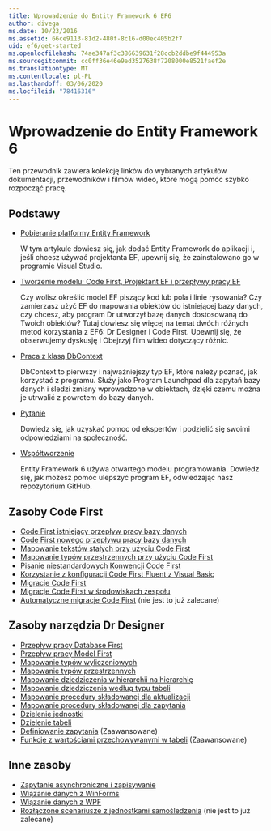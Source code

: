 ```yaml
---
title: Wprowadzenie do Entity Framework 6 EF6
author: divega
ms.date: 10/23/2016
ms.assetid: 66ce9113-81d2-480f-8c16-d00ec405b2f7
uid: ef6/get-started
ms.openlocfilehash: 74ae347af3c386639631f28ccb2ddbe9f444953a
ms.sourcegitcommit: cc0ff36e46e9ed3527638f7208000e8521faef2e
ms.translationtype: MT
ms.contentlocale: pl-PL
ms.lasthandoff: 03/06/2020
ms.locfileid: "78416316"
---
```

# <a name="get-started-with-entity-framework-6"></a>Wprowadzenie do Entity Framework 6

Ten przewodnik zawiera kolekcję linków do wybranych artykułów dokumentacji, przewodników i filmów wideo, które mogą pomóc szybko rozpocząć pracę.

## <a name="fundamentals"></a>Podstawy

* [Pobieranie platformy Entity Framework](~/ef6/fundamentals/install.md)

  W tym artykule dowiesz się, jak dodać Entity Framework do aplikacji i, jeśli chcesz używać projektanta EF, upewnij się, że zainstalowano go w programie Visual Studio.

* [Tworzenie modelu: Code First, Projektant EF i przepływy pracy EF](~/ef6/modeling/index.md)

  Czy wolisz określić model EF piszący kod lub pola i linie rysowania?
Czy zamierzasz użyć EF do mapowania obiektów do istniejącej bazy danych, czy chcesz, aby program Dr utworzył bazę danych dostosowaną do Twoich obiektów?
Tutaj dowiesz się więcej na temat dwóch różnych metod korzystania z EF6: Dr Designer i Code First.
Upewnij się, że obserwujemy dyskusję i Obejrzyj film wideo dotyczący różnic.

* [Praca z klasą DbContext](~/ef6/fundamentals/working-with-dbcontext.md)

  DbContext to pierwszy i najważniejszy typ EF, które należy poznać, jak korzystać z programu. Służy jako Program Launchpad dla zapytań bazy danych i śledzi zmiany wprowadzone w obiektach, dzięki czemu można je utrwalić z powrotem do bazy danych.

* [Pytanie](~/ef6/resources/get-help.md)

  Dowiedz się, jak uzyskać pomoc od ekspertów i podzielić się swoimi odpowiedziami na społeczność.

* [Współtworzenie](https://github.com/aspnet/EntityFramework6/)

  Entity Framework 6 używa otwartego modelu programowania. Dowiedz się, jak możesz pomóc ulepszyć program EF, odwiedzając nasz repozytorium GitHub.

## <a name="code-first-resources"></a>Zasoby Code First

  - [Code First istniejący przepływ pracy bazy danych](~/ef6/modeling/code-first/workflows/existing-database.md)
  - [Code First nowego przepływu pracy bazy danych](~/ef6/modeling/code-first/workflows/new-database.md)
  - [Mapowanie tekstów stałych przy użyciu Code First](~/ef6/modeling/code-first/data-types/enums.md)
  - [Mapowanie typów przestrzennych przy użyciu Code First](~/ef6/modeling/code-first/data-types/spatial.md)
  - [Pisanie niestandardowych Konwencji Code First](~/ef6/modeling/code-first/conventions/custom.md)
  - [Korzystanie z konfiguracji Code First Fluent z Visual Basic](~/ef6/modeling/code-first/fluent/vb.md)
  - [Migracje Code First](~/ef6/modeling/code-first/migrations/index.md)
  - [Migracje Code First w środowiskach zespołu](~/ef6/modeling/code-first/migrations/teams.md)
  - [Automatyczne migracje Code First](~/ef6/modeling/code-first/migrations/automatic.md) (nie jest to już zalecane)

## <a name="ef-designer-resources"></a>Zasoby narzędzia Dr Designer
  - [Przepływ pracy Database First](~/ef6/modeling/designer/workflows/database-first.md)
  - [Przepływ pracy Model First](~/ef6/modeling/designer/workflows/model-first.md)
  - [Mapowanie typów wyliczeniowych](~/ef6/modeling/designer/data-types/enums.md)
  - [Mapowanie typów przestrzennych](~/ef6/modeling/designer/data-types/spatial.md)
  - [Mapowanie dziedziczenia w hierarchii na hierarchię](~/ef6/modeling/designer/inheritance/tph.md)
  - [Mapowanie dziedziczenia według typu tabeli](~/ef6/modeling/designer/inheritance/tpt.md)
  - [Mapowanie procedury składowanej dla aktualizacji](~/ef6/modeling/designer/stored-procedures/cud.md)
  - [Mapowanie procedury składowanej dla zapytania](~/ef6/modeling/designer/stored-procedures/query.md)
  - [Dzielenie jednostki](~/ef6/modeling/designer/entity-splitting.md)
  - [Dzielenie tabeli](~/ef6/modeling/designer/table-splitting.md)
  - [Definiowanie zapytania](~/ef6/modeling/designer/advanced/defining-query.md) (Zaawansowane)
  - [Funkcje z wartościami przechowywanymi w tabeli](~/ef6/modeling/designer/advanced/tvfs.md) (Zaawansowane)

## <a name="other-resources"></a>Inne zasoby
  - [Zapytanie asynchroniczne i zapisywanie](~/ef6/fundamentals/async.md)
  - [Wiązanie danych z WinForms](~/ef6/fundamentals/databinding/winforms.md)
  - [Wiązanie danych z WPF](~/ef6/fundamentals/databinding/wpf.md)
  - [Rozłączone scenariusze z jednostkami samośledzenia](~/ef6/fundamentals/disconnected-entities/self-tracking-entities/walkthrough.md) (nie jest to już zalecane)
